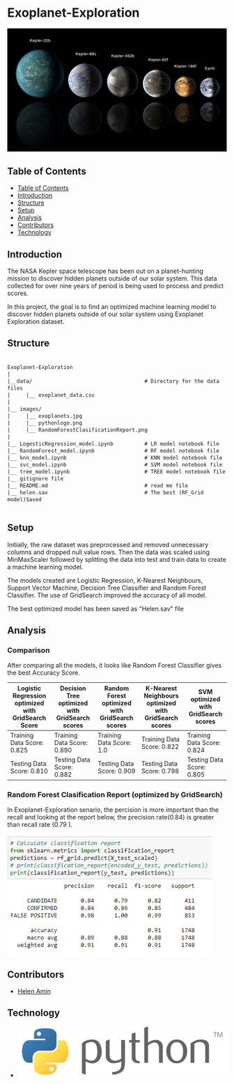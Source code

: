 # Exoplanet-Exploration

![planets View](Images/exoplanets.jpg)

## Table of Contents

- [Table of Contents](#table-of-contents)
- [Introduction](#Introduction)
- [Structure](#Structure)
- [Setup](#Setup)
- [Analysis](#Analysis)
- [Contributors](#Contributors)
- [Technology](#Technology)

## Introduction

The NASA Kepler space telescope has been out on a planet-hunting mission to discover hidden planets
outside of our solar system. This data collected for over nine years of period is being used to process and
predict scores. 

In this project, the goal is to find an optimized machine learning model to discover hidden planets outside of our solar system using Exoplanet Exploration dataset.

## Structure
```
 
Exoplanet-Exploration
|
|__data/                                    # Directory for the data files
|     |__ exoplanet_data.csv
|
|__ images/
|     |__ exoplanets.jpg
|     |__ pythonlogo.png
|     |__ RandomForestClasificationReport.png
|
|__ LogesticRegression_model.ipynb          # LR model notebook file
|__ RandomForest_model.ipynb                # RF model notebook file
|__ knn_model.ipynb                         # KNN model notebook file
|__ svc_model.ipynb                         # SVM model notebook file
|__ tree_model.ipynb                        # TREE model notebook file
|__ gitignore file
|__ README.md                               # read me file
|__ helen.sav                               # The best (RF_Grid model)Saved 
                   

```

## Setup

Initially, the raw dataset was preprocessed and removed unnecessary columns and dropped null value
rows. Then the data was scaled using MinMaxScaler followed by splitting the data into test and train
data to create a machine learning model. 

The models created are Logistic Regression, K-Nearest Neighbours, Support Vector Machine, Decision Tree Classifier and Random Forest Classifier. The use of GridSearch improved the accuracy of all model.

The best optimized model has been saved as "Helen.sav" file

## Analysis

### Comparison
After comparing all the models, it looks like Random Forest Classifier gives the best Accuracy Score.

| Logistic Regression optimized with GridSearch Score | Decision Tree optimized with GridSearch scores | Random Forest optimized with GridSearch scores | K-Nearest Neighbours optimized with GridSearch scores | SVM optimized with GridSearch scores |
|-|-|-|-|-|
| Training Data Score: 0.825 | Training Data Score: 0.890 | Training Data Score: 1.0 | Training Data Score: 0.822 | Training Data Score: 0.824 |
| Testing Data Score: 0.810 | Testing Data Score: 0.882 | Testing Data Score: 0.909 | Testing Data Score: 0.798 |Testing Data Score: 0.805 |

### Random Forest Clasification Report (optimized by GridSearch)
In Exoplanet-Exploration senario, the percision is more important than the recall and looking at the report below, the precision rate(0.84) is greater than recall rate (0.79 ).


![Random Forest Clasification Report](Images/RandomForestClasificationReport.png)

## Contributors

- [Helen Amin](https://github.com/helenamin)

## Technology

- ![PythonLogo](Images/pythonlogo.png)
